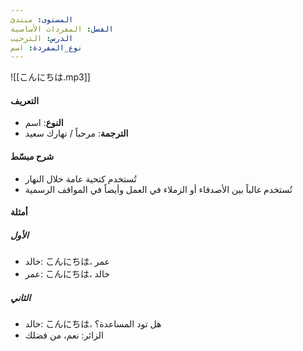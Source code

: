 ```yaml
---
المستوى: مبتدئ
الفصل: المفردات الأساسية
الدرس: الترحيب
نوع_المفردة: اسم
---
```


![[こんにちは.mp3]]

#### التعريف

- **النوع**: اسم
- **الترجمة**: مرحباً / نهارك سعيد

#### شرح مبسّط

- تُستخدم كتحية عامة خلال النهار
- تُستخدم غالباً بين الأصدقاء أو الزملاء في العمل وأيضاً في المواقف الرسمية

#### أمثلة

##### الأول

- خالد: こんにちは، عمر
- عمر: こんにちは، خالد

##### الثاني

- خالد: こんにちは، هل تود المساعدة؟
- الزائر: نعم، من فضلك
